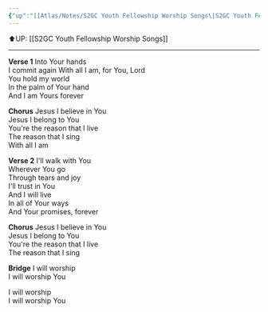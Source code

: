 ```yaml
---
{"up":"[[Atlas/Notes/S2GC Youth Fellowship Worship Songs\|S2GC Youth Fellowship Worship Songs]]","dg-publish":true,"permalink":"/atlas/notes/yf-hymn-song-191/","dgPassFrontmatter":true}
---
```


⬆️UP: [[S2GC Youth Fellowship Worship Songs]]

---

**Verse 1**
Into Your hands  
I commit again With all I am, for You, Lord  
You hold my world  
In the palm of Your hand  
And I am Yours forever

**Chorus**
Jesus I believe in You  
Jesus I belong to You  
You're the reason that I live  
The reason that I sing  
With all I am

**Verse 2**
I'll walk with You  
Wherever You go  
Through tears and joy  
I'll trust in You  
And I will live  
In all of Your ways  
And Your promises, forever

**Chorus**
Jesus I believe in You  
Jesus I belong to You  
You're the reason that I live  
The reason that I sing

**Bridge**
I will worship  
I will worship You

I will worship  
I will worship You